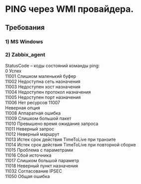 # PING через WMI провайдера.   
## Требования  
### 1) MS Windows  
### 2) Zabbix_agent  
  
StatusCode – коды состояний команды ping:  
0 Успех  
11001 Слишком маленький буфер  
11002 Недоступна сеть назначения  
11003 Недоступен хост назначения  
11004 Недоступен протокол назначения  
11005 Недоступен порт назначения  
11006 Нет ресурсов 11007  
Неверная опция  
11008 Аппаратная ошибка  
11009 Слишком большой пакет  
11010 Превышено время ожидания запроса  
11011 Неверный запрос  
11012 Неверный маршрут  
11013 Истек срок действия TimeToLive при транзите  
11014 Истек срок действия TimeToLive при повторной сборке  
11015 Проблема с параметрами  
11016 Сбой источника  
11017 Слишком большой параметр  
11018 Неверный пункт назначения  
11032 Согласование IPSEC  
11050 Общая ошибка  
  